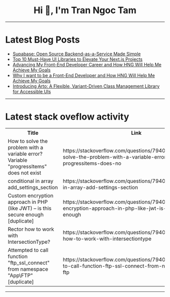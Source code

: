 <h1 align="center">Hi 👋, I'm Tran Ngoc Tam</h1>

---

# Latest Blog Posts 
<!-- BLOG-POST-LIST:START -->
- [Supabase: Open Source Backend-as-a-Service Made Simple](https://dev.to/austinwdigital/supabase-open-source-backend-as-a-service-made-simple-3fec)
- [Top 10 Must-Have UI Libraries to Elevate Your Next.js Projects](https://dev.to/hyvip/top-10-must-have-ui-libraries-to-elevate-your-nextjs-projects-4362)
- [Advancing My Front-End Developer Career and How HNG Will Help Me Achieve My Goals](https://dev.to/ogunwa_chinasa_c9f74b2dcd/overcoming-database-relationship-as-backend-dev-1o1c)
- [Why I want to be a Front-End Developer and How HNG Will Help Me Achieve My Goals](https://dev.to/emmanuel_xs/why-i-want-to-be-a-front-end-developer-and-how-hng-will-help-me-achieve-my-goals-1f74)
- [Introducing Arto: A Flexible, Variant-Driven Class Management Library for Accessible UIs](https://dev.to/hamidelgendy/introducing-arto-a-flexible-variant-driven-class-management-library-for-accessible-uis-2g0h)
<!-- BLOG-POST-LIST:END -->

---

# Latest stack oveflow activity
<table>
  <tr><th>Title</th><th>Link</th></tr>
  <!-- STACKOVERFLOW:START --><tr><td>How to solve the problem with a variable error? Variable &quot;progressItems&quot; does not exist</td><td>https://stackoverflow.com/questions/79403174/how-to-solve-the-problem-with-a-variable-error-variable-progressitems-does-no</td></tr><tr><td>conditional in array add_settings_section</td><td>https://stackoverflow.com/questions/79403127/conditional-in-array-add-settings-section</td></tr><tr><td>Custom encryption approach in PHP &lpar;like JWT&rpar; – is this secure enough [duplicate]</td><td>https://stackoverflow.com/questions/79403081/custom-encryption-approach-in-php-like-jwt-is-this-secure-enough</td></tr><tr><td>Rector how to work with IntersectionType?</td><td>https://stackoverflow.com/questions/79403001/rector-how-to-work-with-intersectiontype</td></tr><tr><td>Attempted to call function &quot;ftp_ssl_connect&quot; from namespace &quot;App\FTP&quot; [duplicate]</td><td>https://stackoverflow.com/questions/79402876/attempted-to-call-function-ftp-ssl-connect-from-namespace-app-ftp</td></tr><!-- STACKOVERFLOW:END -->
</table>

---


